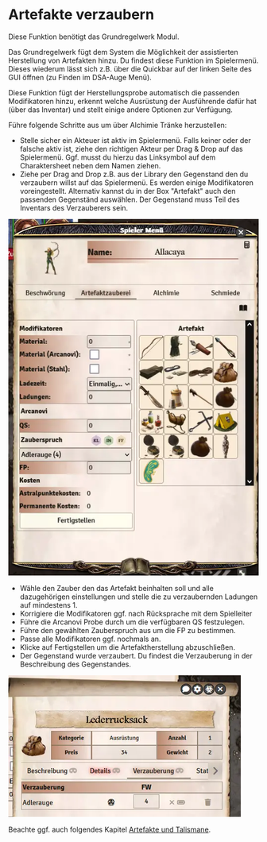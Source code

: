 # Artefakte verzaubern

Diese Funktion benötigt das Grundregelwerk Modul.

Das Grundregelwerk fügt dem System die Möglichkeit der assistierten Herstellung von Artefakten hinzu. Du findest diese Funktion im Spielermenü. Dieses wiederum lässt sich z.B. über die Quickbar auf der linken Seite des GUI öffnen (zu Finden im DSA-Auge Menü).

Diese Funktion fügt der Herstellungsprobe automatisch die passenden Modifikatoren hinzu, erkennt welche Ausrüstung der Ausführende dafür hat (über das Inventar) und stellt einige andere Optionen zur Verfügung.

Führe folgende Schritte aus um über Alchimie Tränke herzustellen:

* Stelle sicher ein Akteuer ist aktiv im Spielermenü. Falls keiner oder der falsche aktiv ist, ziehe den richtigen Akteur per Drag & Drop auf das Spielermenü. Ggf. musst du hierzu das Linksymbol auf dem Charaktersheet neben dem Namen ziehen.
* Ziehe per Drag and Drop z.B. aus der Library den Gegenstand den du verzaubern willst auf das Spielermenü. Es werden einige Modifikatoren voreingestellt. Alternativ kannst du in der Box "Artefakt" auch den passenden Gegenständ auswählen. Der Gegenstand muss Teil des Inventars des Verzauberers sein.

![Artefakt verzaubern](de/images/artefaktverzaubern-1.webp)

* Wähle den Zauber den das Artefakt beinhalten soll und alle dazugehörigen einstellungen und stelle die zu verzaubernden Ladungen auf mindestens 1.
* Korrigiere die Modifikatoren ggf. nach Rücksprache mit dem Spielleiter
* Führe die Arcanovi Probe durch um die verfügbaren QS festzulegen.
* Führe den gewählten Zauberspruch aus um die FP zu bestimmen.
* Passe alle Modifikatoren ggf. nochmals an.
* Klicke auf Fertigstellen um die Artefaktherstellung abzuschließen.
* Der Gegenstand wurde verzaubert. Du findest die Verzauberung in der Beschreibung des Gegenstandes.

![Artefakt verzaubern](de/images/artefaktverzaubern-2.webp)

Beachte ggf. auch folgendes Kapitel [Artefakte und Talismane](de-artefakte-und-talismane).

